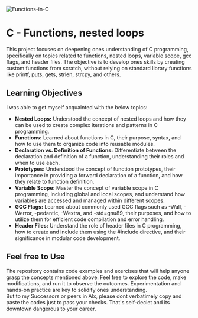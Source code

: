 ![Functions-in-C](https://github.com/El-gibbor/alx-low_level_programming/assets/121310192/077d7e56-0037-4eab-8522-f97575dd6112)
# C - Functions, nested loops  
This project focuses on deepening ones understanding of C programming, specifically on topics related to functions, nested loops, variable scope, gcc flags, and header files. The objective is to develop ones skills by creating custom functions from scratch, without relying on standard library functions like printf, puts, gets, strlen, strcpy, and others.

## Learning Objectives  
I was able to get myself acquainted with the below topics:  
* __Nested Loops:__ Understood the concept of nested loops and how they can be used to create complex iterations and patterns in C programming.  
* __Functions:__ Learned about functions in C, their purpose, syntax, and how to use them to organize code into reusable modules.  
* __Declaration vs. Definition of Functions:__ Differentiate between the declaration and definition of a function, understanding their roles and when to use each.
* __Prototypes:__ Understood the concept of function prototypes, their importance in providing a forward declaration of a function, and how they relate to function definition.  
* __Variable Scope:__ Master the concept of variable scope in C programming, including global and local scopes, and understand how variables are accessed and managed within different scopes.
* __GCC Flags:__ Learned about commonly used GCC flags such as -Wall, -Werror, -pedantic, -Wextra, and -std=gnu89, their purposes, and how to utilize them for efficient code compilation and error handling.  
* __Header Files:__ Understand the role of header files in C programming, how to create and include them using the #include directive, and their significance in modular code development.  
## Feel free to Use  
The repository contains code examples and exercises that will help anyone grasp the concepts mentioned above. Feel free to explore the code, make modifications, and run it to observe the outcomes. Experimentation and hands-on practice are key to solidify ones understanding.  
But to my Successors or peers in Alx, please dont verbatimely copy and paste the codes just to pass your checks. That's self-deciet and its downtown dangerous to your career.
